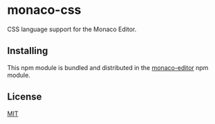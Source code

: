 # monaco-css
CSS language support for the Monaco Editor.

## Installing

This npm module is bundled and distributed in the [monaco-editor](https://www.npmjs.com/package/monaco-editor) npm module.

## License
[MIT](https://github.com/Microsoft/monaco-css/blob/master/LICENSE.md)
